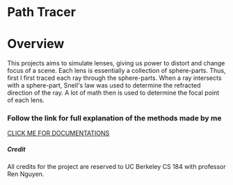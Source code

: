 Path Tracer
===================================

# Overview

This projects aims to simulate lenses, giving us power to distort and change focus of a scene. Each lens is essentially a collection of sphere-parts. Thus, first I first traced each ray through the sphere-parts. When a ray intersects with a sphere-part, Snell's law was used to determine the refracted direction of the ray. A lot of math then is used to determine the focal point of each lens.


### Follow the link for full explanation of the methods made by me

[CLICK ME FOR DOCUMENTATIONS](https://huutinhpham.github.io/projects/pathtracer/pathtracer.html)

##### Credit

All credits for the project are reserved to UC Berkeley CS 184 with professor Ren Nguyen.
